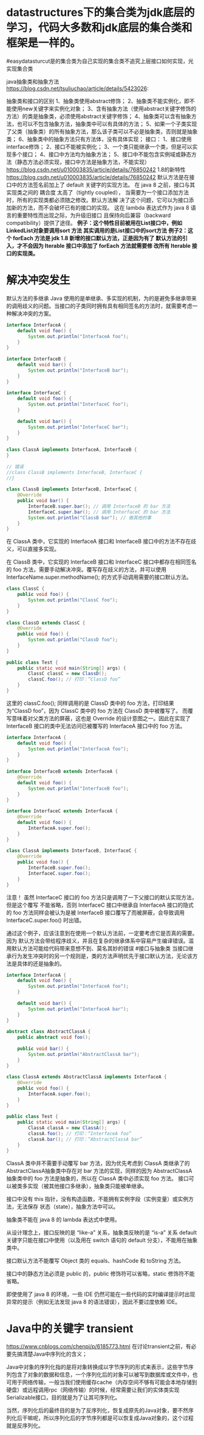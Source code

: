 # datastructures下的集合类为jdk底层的学习，代码大多数和jdk底层的集合类和框架是一样的。
#easydatasturcut是的集合类为自己实现的集合类不追究上层接口如何实现，光实现集合类

java抽象类和抽象方法
https://blog.csdn.net/tsuliuchao/article/details/5423026:

抽象类和接口的区别
1、抽象类使用abstract修饰；
2、抽象类不能实例化，即不能使用new关键字来实例化对象；
3、含有抽象方法（使用abstract关键字修饰的方法）的类是抽象类，必须使用abstract关键字修饰；
4、抽象类可以含有抽象方法，也可以不包含抽象方法，抽象类中可以有具体的方法；
5、如果一个子类实现了父类（抽象类）的所有抽象方法，那么该子类可以不必是抽象类，否则就是抽象类；
6、抽象类中的抽象方法只有方法体，没有具体实现；
接口：
1、接口使用interface修饰；
2、接口不能被实例化；
3、一个类只能继承一个类，但是可以实现多个接口；
4、接口中方法均为抽象方法；
5、接口中不能包含实例域或静态方法（静态方法必须实现，接口中方法是抽象方法，不能实现）
https://blog.csdn.net/u010003835/article/details/76850242
1.8的新特性
https://blog.csdn.net/u010003835/article/details/76850242
默认方法是在接口中的方法签名前加上了 default 关键字的实现方法。
在 java 8 之前，接口与其实现类之间的 耦合度 太高了（tightly coupled），
当需要为一个接口添加方法时，所有的实现类都必须随之修改。默认方法解
决了这个问题，它可以为接口添加新的方法，而不会破坏已有的接口的实现。
这在 lambda 表达式作为 java 8 语言的重要特性而出现之际，为升级旧接口
且保持向后兼容（backward compatibility）提供了途径。
**例子：这个特性目前被用在List接口中，例如LinkedList对象要调用sort
方法**
**其实调用的是List接口中的sort方法**
**例子2：这个 forEach 方法是 jdk 1.8 新增的接口默认方法，正是因为有了
默认方法的引入，才不会因为 Iterable 接口中添加了 forEach 方法就需要修
改所有 Iterable 接口的实现类。**

# 解决冲突发生
默认方法的多继承
Java 使用的是单继承、多实现的机制，为的是避免多继承带来的调用歧义的问题。当接口的子类同时拥有具有相同签名的方法时，就需要考虑一种解决冲突的方案。
```java
interface InterfaceA {
    default void foo() {
        System.out.println("InterfaceA foo");
    }
}
 
interface InterfaceB {
    default void bar() {
        System.out.println("InterfaceB bar");
    }
}
 
interface InterfaceC {
    default void foo() {
        System.out.println("InterfaceC foo");
    }
    
    default void bar() {
        System.out.println("InterfaceC bar");
    }
}
 
class ClassA implements InterfaceA, InterfaceB {
}
 
// 错误
//class ClassB implements InterfaceB, InterfaceC {
//}
 
class ClassB implements InterfaceB, InterfaceC {
    @Override
    public void bar() {
        InterfaceB.super.bar(); // 调用 InterfaceB 的 bar 方法
        InterfaceC.super.bar(); // 调用 InterfaceC 的 bar 方法
        System.out.println("ClassB bar"); // 做其他的事
    }
}
```
在 ClassA 类中，它实现的 InterfaceA 接口和 InterfaceB 接口中的方法不存在歧义，可以直接多实现。

在 ClassB 类中，它实现的 InterfaceB 接口和 InterfaceC 接口中都存在相同签名的 foo 方法，需要手动解决冲突。覆写存在歧义的方法，并可以使用 InterfaceName.super.methodName(); 的方式手动调用需要的接口默认方法。

```java
class ClassC {
    public void foo() {
        System.out.println("ClassC foo");
    }
}
 
class ClassD extends ClassC {
    @Override
    public void foo() {
        System.out.println("ClassD foo");
    }
}
 
public class Test {
    public static void main(String[] args) {
        ClassC classC = new ClassD();
        classC.foo(); // 打印：“ClassD foo”
    }
}
```
这里的 classC.foo(); 同样调用的是 ClassD 类中的 foo 方法，打印结果为“ClassD foo”，因为 ClassC 类中的 foo 方法在 ClassD 类中被覆写了。
而覆写意味着对父类方法的屏蔽，这也是 Override 的设计意图之一。因此在实现了 InterfaceB 接口的类中无法访问已被覆写的 InterfaceA 接口中的 foo 方法。
```java
interface InterfaceA {
    default void foo() {
        System.out.println("InterfaceA foo");
    }
}
 
interface InterfaceB extends InterfaceA {
    @Override
    default void foo() {
        System.out.println("InterfaceB foo");
    }
}
 
interface InterfaceC extends InterfaceA {
    @Override
    default void foo() {
        InterfaceA.super.foo();
    }
}
 
class ClassA implements InterfaceB, InterfaceC {
    @Override
    public void foo() {
        InterfaceB.super.foo();
        InterfaceC.super.foo();
    }
}
```
注意！ 虽然 InterfaceC 接口的 foo 方法只是调用了一下父接口的默认实现方法，但是这个覆写 不能省略，否则 InterfaceC 接口中继承自 InterfaceA 接口的隐式的 foo 方法同样会被认为是被 InterfaceB 接口覆写了而被屏蔽，会导致调用 InterfaceC.super.foo() 时出错。

通过这个例子，应该注意到在使用一个默认方法前，一定要考虑它是否真的需要。因为 默认方法会带给程序歧义，并且在复杂的继承体系中容易产生编译错误。滥用默认方法可能给代码带来意想不到、莫名其妙的错误
#接口与抽象类
当接口继承行为发生冲突时的另一个规则是，类的方法声明优先于接口默认方法，无论该方法是具体的还是抽象的。
```java
interface InterfaceA {
    default void foo() {
        System.out.println("InterfaceA foo");
    }
 
    default void bar() {
        System.out.println("InterfaceA bar");
    }
}
 
abstract class AbstractClassA {
    public abstract void foo();
 
    public void bar() {
        System.out.println("AbstractClassA bar");
    }
}
 
class ClassA extends AbstractClassA implements InterfaceA {
    @Override
    public void foo() {
        InterfaceA.super.foo();
    }
}
 
public class Test {
    public static void main(String[] args) {
        ClassA classA = new ClassA();
        classA.foo(); // 打印：“InterfaceA foo”
        classA.bar(); // 打印：“AbstractClassA bar”
    }
}
```
ClassA 类中并不需要手动覆写 bar 方法，因为优先考虑到 ClassA 类继承了的 AbstractClassA抽象类中存在对 bar 方法的实现，同样的因为 AbstractClassA 抽象类中的 foo 方法是抽象的，所以在 ClassA 类中必须实现 foo 方法。
接口可以被类多实现（被其他接口多继承），抽象类只能被单继承。

接口中没有 this 指针，没有构造函数，不能拥有实例字段（实例变量）或实例方法，无法保存 状态（state），抽象方法中可以。

抽象类不能在 java 8 的 lambda 表达式中使用。

从设计理念上，接口反映的是 “like-a” 关系，抽象类反映的是 “is-a” 关系
default 关键字只能在接口中使用（以及用在 switch 语句的 default 分支），不能用在抽象类中。

接口默认方法不能覆写 Object 类的 equals、hashCode 和 toString 方法。

接口中的静态方法必须是 public 的，public 修饰符可以省略，static 修饰符不能省略。

即使使用了 java 8 的环境，一些 IDE 仍然可能在一些代码的实时编译提示时出现异常的提示（例如无法发现 java 8 的语法错误），因此不要过度依赖 IDE。

# Java中的关键字 transient
https://www.cnblogs.com/chenpi/p/6185773.html
 在讨论transient之前，有必要先搞清楚Java中序列化的含义；
 
 Java中对象的序列化指的是将对象转换成以字节序列的形式来表示，这些字节序列包含了对象的数据和信息，一个序列化后的对象可以被写到数据库或文件中，也可用于网络传输，一般当我们使用缓存cache（内存空间不够有可能会本地存储到硬盘）或远程调用rpc（网络传输）的时候，经常需要让我们的实体类实现Serializable接口，目的就是为了让其可序列化。
 
 当然，序列化后的最终目的是为了反序列化，恢复成原先的Java对象，要不然序列化后干嘛呢，所以序列化后的字节序列都是可以恢复成Java对象的，这个过程就是反序列化。
 
 